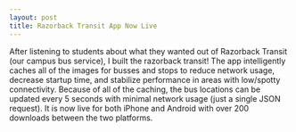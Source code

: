 ```yaml
---
layout: post
title: Razorback Transit App Now Live
---
```


After listening to students about what they wanted out of Razorback Transit (our campus bus service), I built the razorback transit! The app intelligently caches all of the images for busses and stops to reduce network usage, decrease startup time, and stabilize performance in areas with low/spotty connectivity. Because of all of the caching, the bus locations can be updated every 5 seconds with minimal network usage (just a single JSON request). It is now live for both iPhone and Android with over 200 downloads between the two platforms.

<amp-img width="1256" height="277" layout="responsive" src="/assets/images/razorbacktransit-release.jpg"></amp-img>